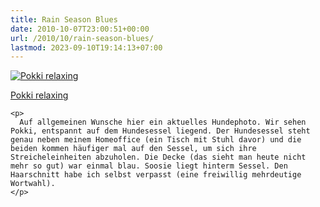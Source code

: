 ```yaml
---
title: Rain Season Blues
date: 2010-10-07T23:00:51+00:00
url: /2010/10/rain-season-blues/
lastmod: 2023-09-10T19:14:13+07:00
---
```

<div class="media image">
  <a href="http://www.flickr.com/photos/schreibblogade/5062396668/" title="Pokki relaxing"><img src="//farm5.static.flickr.com/4092/5062396668_05b5f87389.jpg" alt="Pokki relaxing" /></p>

  <p>
    Pokki relaxing
  </p>

  <p>
    </a></div>

    <p>
      Auf allgemeinen Wunsche hier ein aktuelles Hundephoto. Wir sehen Pokki, entspannt auf dem Hundesessel liegend. Der Hundesessel steht genau neben meinem Homeoffice (ein Tisch mit Stuhl davor) und die beiden kommen häufiger mal auf den Sessel, um sich ihre Streicheleinheiten abzuholen. Die Decke (das sieht man heute nicht mehr so gut) war einmal blau. Soosie liegt hinterm Sessel. Den Haarschnitt habe ich selbst verpasst (eine freiwillig mehrdeutige Wortwahl).
    </p>
